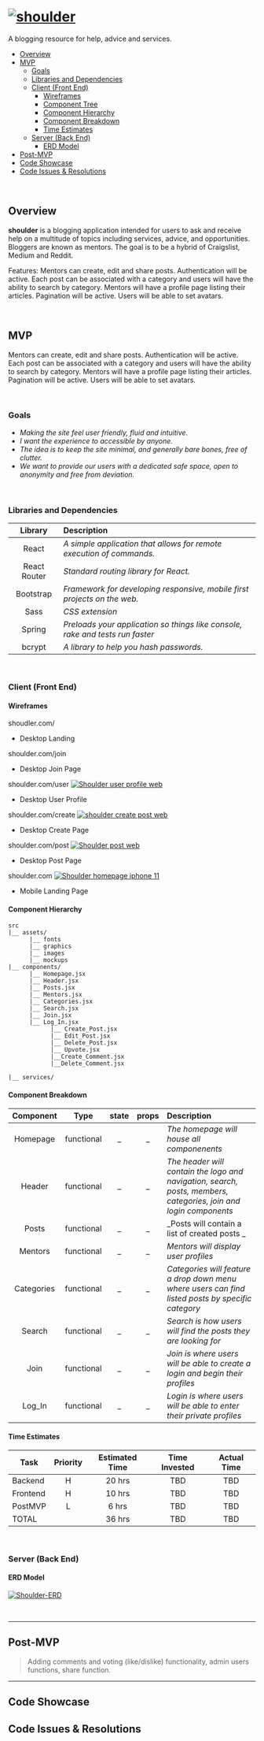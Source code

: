 # <a href='https://svgshare.com/s/MrB' ><img src='https://svgshare.com/i/MrB.svg' title='shoulder' /></a>
A blogging resource for help, advice and services.

- [Overview](#overview)
- [MVP](#mvp)
  - [Goals](#goals)
  - [Libraries and Dependencies](#libraries-and-dependencies)
  - [Client (Front End)](#client-front-end)
    - [Wireframes](#wireframes)
    - [Component Tree](#component-tree)
    - [Component Hierarchy](#component-hierarchy)
    - [Component Breakdown](#component-breakdown)
    - [Time Estimates](#time-estimates)
  - [Server (Back End)](#server-back-end)
    - [ERD Model](#erd-model)
- [Post-MVP](#post-mvp)
- [Code Showcase](#code-showcase)
- [Code Issues & Resolutions](#code-issues--resolutions)

<br>

## Overview

**shoulder** is a blogging application intended for users to ask and receive help on a multitude of topics including services, advice, and opportunities. Bloggers are known as mentors. The goal is to be a hybrid of Craigslist, Medium and Reddit.

Features: Mentors can create, edit and share posts. Authentication will be active. Each post can be associated with a category and users will have the ability to search by category. Mentors will have a profile page listing their articles. Pagination will be active. Users will be able to set avatars.


<br>

## MVP

Mentors can create, edit and share posts. Authentication will be active. Each post can be associated with a category and users will have the ability to search by category. Mentors will have a profile page listing their articles. Pagination will be active. Users will be able to set avatars.


<br>

### Goals

- _Making the site feel user friendly, fluid and intuitive._
- _I want the experience to accessible by anyone._
- _The idea is to keep the site minimal, and generally bare bones, free of clutter._
- _We want to provide our users with a dedicated safe space, open to anonymity and free from deviation._

<br>

### Libraries and Dependencies

|     Library      | Description                                |
| :--------------: | :----------------------------------------- |
|      React       | _A simple application that allows for remote execution of commands._ |
|   React Router   | _Standard routing library for React._ |
| Bootstrap | _Framework for developing responsive, mobile first projects on the web._ |
|     Sass      | _CSS extension_ |
|  Spring  | _Preloads your application so things like console, rake and tests run faster_ |
|  bcrypt  | _A library to help you hash passwords._ |

<br>

### Client (Front End)

#### Wireframes

shoudler.com/ <a href='https://svgshare.com/s/Mq6' ><img src='https://svgshare.com/i/Mq6.svg' title='' /></a>

- Desktop Landing

shoulder.com/join <a href='https://svgshare.com/s/Mpv' ><img src='https://svgshare.com/i/Mpv.svg' title='' /></a>

- Desktop Join Page

shoulder.com/user  <a href='https://svgshare.com/s/MrP' ><img src='https://svgshare.com/i/MrP.svg' title='Shoulder user profile web' /></a>

- Desktop User Profile

shoulder.com/create <a href='https://svgshare.com/s/Mph' ><img src='https://svgshare.com/i/Mph.svg' title='shoulder create post web' /></a>

- Desktop Create Page

shoulder.com/post <a href='https://svgshare.com/s/Mrx' ><img src='https://svgshare.com/i/Mrx.svg' title='Shoulder post web' /></a>
 
- Desktop Post Page

shoulder.com <a href='https://svgshare.com/s/Mr1' ><img src='https://svgshare.com/i/Mr1.svg' title='Shoulder homepage iphone 11' /></a>

- Mobile Landing Page

#### Component Hierarchy
``` structure
src
|__ assets/
      |__ fonts
      |__ graphics
      |__ images
      |__ mockups
|__ components/
      |__ Homepage.jsx
      |__ Header.jsx
      |__ Posts.jsx
      |__ Mentors.jsx
      |__ Categories.jsx
      |__ Search.jsx
      |__ Join.jsx
      |__ Log_In.jsx
            |__ Create_Post.jsx
            |__ Edit_Post.jsx          
            |__ Delete_Post.jsx
            |__ Upvote.jsx
            |__Create_Comment.jsx
            |__Delete_Comment.jsx 
      
|__ services/

```

#### Component Breakdown

|  Component   |    Type    | state | props | Description                                                      |
| :----------: | :--------: | :---: | :---: | :--------------------------------------------------------------- |
|  Homepage  | functional |   _   |   _   | _The homepage will house all componenents_       |
|    Header    | functional |   _   |   _   | _The header will contain the logo and navigation, search, posts, members, categories, join and login components_     |
|  Posts  | functional |   _   |   _   | _Posts will contain a list of created posts _       |
|   Mentors    |   functional    |   _   |   _   | _Mentors will display user profiles_      |
| Categories | functional |   _   |   _   | _Categories will feature a drop down menu where users can find listed posts by specific category_                 |
|    Search    | functional |   _   |   _   | _Search is how users will find the posts they are looking for_ |
|    Join    | functional |   _   |   _   | _Join is where users will be able to create a login and begin their profiles_ |
|    Log_In    | functional |   _   |   _   | _Login is where users will be able to enter their private profiles_ |

#### Time Estimates

| Task                | Priority | Estimated Time | Time Invested | Actual Time |
| ------------------- | :------: | :------------: | :-----------: | :---------: |
| Backend    |    H     |     20 hrs      |     TBD     |    TBD    |
| Frontend |    H     |     10 hrs      |     TBD     |     TBD     |
| PostMVP |    L     |     6 hrs      |     TBD     |     TBD     |
| TOTAL    |          |     36 hrs      |     TBD     |     TBD     |

<br>

### Server (Back End)

#### ERD Model
<a href="https://imgbb.com/"><img src="https://i.ibb.co/f1Lf5pP/Shoulder-ERD.png" alt="Shoulder-ERD" border="0"></a>

<br>

***

## Post-MVP

> Adding comments and voting (like/dislike) functionality, admin users functions, share function.

***

## Code Showcase


## Code Issues & Resolutions
